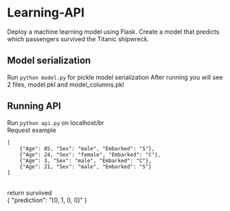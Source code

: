 # Learning-API
Deploy a machine learning model using Flask.
Create a model that predicts which passengers survived the Titanic shipwreck.

## Model serialization
Run `python model.py` for pickle model serialization
After running you will see 2 files, model.pkl and model_columns.pkl


## Running API
Run  `python api.py` on localhost/br
</br>
Request example
```
[
    {"Age": 85, "Sex": "male", "Embarked": "S"},
    {"Age": 24, "Sex": "female", "Embarked": "C"},
    {"Age": 3, "Sex": "male", "Embarked": "C"},
    {"Age": 21, "Sex": "male", "Embarked": "S"}
]
```
</br>
return surviived
</br>
{
    "prediction": "[0, 1, 0, 0]"
}
